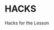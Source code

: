 <!--Start of Website Content-->
<div class="index-header">
    <h1>HACKS</h1>
    <p>Hacks for the Lesson</p>
</div>


